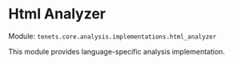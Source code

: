 # Html Analyzer

Module: `tenets.core.analysis.implementations.html_analyzer`

This module provides language-specific analysis implementation.

